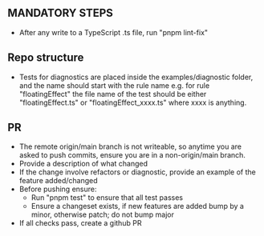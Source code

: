 ## MANDATORY STEPS
- After any write to a TypeScript .ts file, run "pnpm lint-fix"

## Repo structure
- Tests for diagnostics are placed inside the examples/diagnostic folder, and the name should start with the rule name
  e.g. for rule "floatingEffect" the file name of the test should be either "floatingEffect.ts" or "floatingEffect_xxxx.ts" where xxxx is anything.

## PR
- The remote origin/main branch is not writeable, so anytime you are asked to push commits, ensure you are in a non-origin/main branch.
- Provide a description of what changed
- If the change involve refactors or diagnostic, provide an example of the feature added/changed
- Before pushing ensure:
  - Run "pnpm test" to ensure that all test passes
  - Ensure a changeset exists, if new features are added bump by a minor, otherwise patch; do not bump major
- If all checks pass, create a github PR
